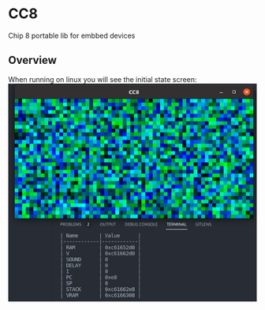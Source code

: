 # CC8
Chip 8 portable lib for embbed devices

## Overview

When running on linux you will see the initial state screen:
![alt](images/initial_state_ss.png)
